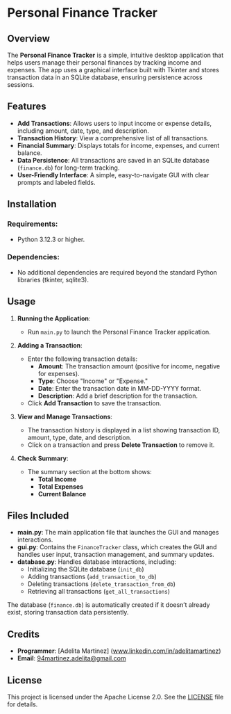 # Personal Finance Tracker

## Overview
The **Personal Finance Tracker** is a simple, intuitive desktop application that helps users manage their personal finances by tracking income and expenses. The app uses a graphical interface built with Tkinter and stores transaction data in an SQLite database, ensuring persistence across sessions.

## Features
- **Add Transactions**: Allows users to input income or expense details, including amount, date, type, and description.
- **Transaction History**: View a comprehensive list of all transactions.
- **Financial Summary**: Displays totals for income, expenses, and current balance.
- **Data Persistence**: All transactions are saved in an SQLite database (`finance.db`) for long-term tracking.
- **User-Friendly Interface**: A simple, easy-to-navigate GUI with clear prompts and labeled fields.

## Installation
### Requirements:
- Python 3.12.3 or higher.

### Dependencies:
- No additional dependencies are required beyond the standard Python libraries (tkinter, sqlite3).

## Usage
1. **Running the Application**:
   - Run `main.py` to launch the Personal Finance Tracker application.
   
2. **Adding a Transaction**:
   - Enter the following transaction details:
     - **Amount**: The transaction amount (positive for income, negative for expenses).
     - **Type**: Choose "Income" or "Expense."
     - **Date**: Enter the transaction date in MM-DD-YYYY format.
     - **Description**: Add a brief description for the transaction.
   - Click **Add Transaction** to save the transaction.

3. **View and Manage Transactions**:
   - The transaction history is displayed in a list showing transaction ID, amount, type, date, and description.
   - Click on a transaction and press **Delete Transaction** to remove it.

4. **Check Summary**:
   - The summary section at the bottom shows:
     - **Total Income**
     - **Total Expenses**
     - **Current Balance**

## Files Included
- **main.py**: The main application file that launches the GUI and manages interactions.
- **gui.py**: Contains the `FinanceTracker` class, which creates the GUI and handles user input, transaction management, and summary updates.
- **database.py**: Handles database interactions, including:
  - Initializing the SQLite database (`init_db`)
  - Adding transactions (`add_transaction_to_db`)
  - Deleting transactions (`delete_transaction_from_db`)
  - Retrieving all transactions (`get_all_transactions`)

The database (`finance.db`) is automatically created if it doesn’t already exist, storing transaction data persistently.

## Credits
- **Programmer**: [Adelita Martinez] (www.linkedin.com/in/adelitamartinez)
- **Email**: 94martinez.adelita@gmail.com

## License
This project is licensed under the Apache License 2.0. See the [LICENSE](LICENSE) file for details.

